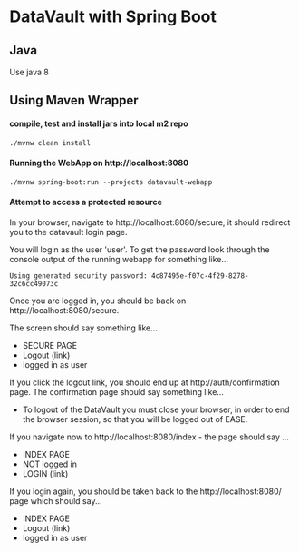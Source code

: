 # DataVault with Spring Boot

## Java
Use java 8

## Using Maven Wrapper

#### compile, test and install jars into local m2 repo
```
./mvnw clean install
```

#### Running the WebApp on http://localhost:8080

```
./mvnw spring-boot:run --projects datavault-webapp
```

#### Attempt to access a protected resource

In your browser, navigate to http://localhost:8080/secure, it should redirect you to the 
datavault login page.

You will login as the user 'user'. To get the password look through the console output of the
running webapp for something like...

```
Using generated security password: 4c87495e-f07c-4f29-8278-32c6cc49073c
```

Once you are logged in, you should be back on http://localhost:8080/secure.

The screen should say something like...
* SECURE PAGE
* Logout (link)
* logged in as user

If you click the logout link, you should end up at http://auth/confirmation page. 
The confirmation page should say something like...
* To logout of the DataVault you must close your browser, in order to end the browser session, so that you will be logged out of EASE.

If you navigate now to http://localhost:8080/index - the page should say ...
* INDEX PAGE
* NOT logged in
* LOGIN (link)

If you login again, you should be taken back to the http://localhost:8080/ page which should say...
* INDEX PAGE
* Logout (link)
* logged in as user
